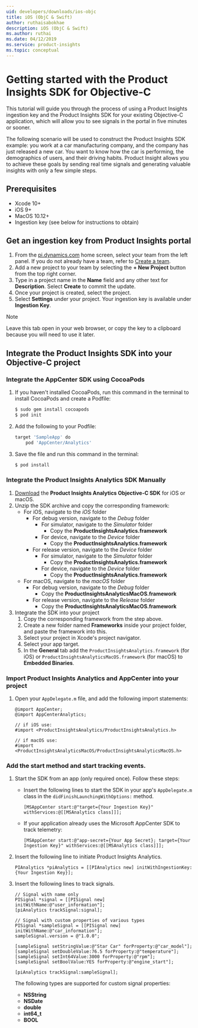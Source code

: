 ```yaml
---
uid: developers/downloads/ios-objc
title: iOS (ObjC & Swift)
author: ruthaisabokhae
description: iOS (ObjC & Swift)
ms.author: ruthai
ms.date: 04/12/2019
ms.service: product-insights
ms.topic: conceptual
---
```


# Getting started with the Product Insights SDK for Objective-C

This tutorial will guide you through the process of using a Product Insights ingestion key and the Product Insights SDK for your existing Objective-C application, which will allow you to see signals in the portal in five minutes or sooner.

The following scenario will be used to construct the Product Insights SDK example: you work at a car manufacturing company, and the company has just released a new car. You want to know how the car is performing, the demographics of users, and their driving habits. Product Insight allows you to achieve these goals by sending real time signals and generating valuable insights with only a few simple steps.


## Prerequisites
* Xcode 10+
* iOS 9+
* MacOS 10.12+
* Ingestion key (see below for instructions to obtain)

## Get an ingestion key from Product Insights portal
1. From the [pi.dynamics.com](http://pi.dynamics.com) home screen, select your team from the left panel. If you do not already have a team, refer to [Create a team](xref:developers/quick-starts/create-a-team).
2. Add a new project to your team by selecting the **+ New Project** button from the top right corner.
3. Type in a project name in the **Name** field and any other text for **Description**. Select **Create** to commit the update.
4. Once your project is created, select the project.
5. Select **Settings** under your project. Your ingestion key is available under **Ingestion Key**.

> [!NOTE]
> Leave this tab open in your web browser, or copy the key to a clipboard because you will need to use it later.

## Integrate the Product Insights SDK into your Objective-C project

### Integrate the AppCenter SDK using CocoaPods
1. If you haven't installed CocoaPods, run this command in the terminal to install CocoaPods and create a Podfile:
	```bash
	$ sudo gem install cocoapods
	$ pod init
	```
2. Add the following to your Podfile:
	```bash
	target 'SampleApp' do
		pod 'AppCenter/Analytics'
	```
3. Save the file and run this command in the terminal:
	```bash
	$ pod install
	```

### Integrate the Product Insights Analytics SDK Manually
1. [Download](https://download.pi.dynamics.com/sdk/ProductInsightsSenders/pi_objc_sdk.zip) the **Product Insights Analytics Objective-C SDK** for iOS or macOS.
2. Unzip the SDK archive and copy the corresponding framework:
	* For iOS, navigate to the *iOS* folder
		* For debug version, navigate to the *Debug* folder
			* For simulator, navigate to the *Simulator* folder
				* Copy the **ProductInsightsAnalytics.framework**
			* For device, navigate to the *Device* folder
				* Copy the **ProductInsightsAnalytics.framework**
		* For release version, navigate to the *Device* folder
			* For simulator, navigate to the *Simulator* folder
				* Copy the **ProductInsightsAnalytics.framework**
			* For device, navigate to the *Device* folder
				* Copy the **ProductInsightsAnalytics.framework**
	* For macOS, navigate to the *macOS* folder
		* For debug version, navigate to the *Debug* folder
			* Copy the **ProductInsightsAnalyticsMacOS.framework**
		* For release version, navigate to the *Release* folder
			* Copy the **ProductInsightsAnalyticsMacOS.framework**
2. Integrate the SDK into your project
	1. Copy the corresponding framework from the step above.
	2. Create a new folder named **Frameworks** inside your project folder, and paste the framework into this.
	3. Select your project in Xcode's project navigator.
	4. Select your app target.
	5. In the **General** tab add the `ProductInsightsAnalytics.framework` (for iOS) or `ProductInsightsAnalyticsMacOS.framework` (for macOS) to **Embedded Binaries**.

### Import Product Insights Analytics and AppCenter into your project
1. Open your `AppDelegate.m` file, and add the following import statements:
	```objc
	@import AppCenter;
	@import AppCenterAnalytics;

	// if iOS use:
	#import <ProductInsightsAnalytics/ProductInsightsAnalytics.h>

	// if macOS use:
	#import <ProductInsightsAnalyticsMacOS/ProductInsightsAnalyticsMacOS.h>
	```


### Add the start method and start tracking events.
1. Start the SDK from an app (only required once). Follow these steps:
	* Insert the following lines to start the SDK in your app's `AppDelegate.m` class in the `didFinishLaunchingWithOptions:` method.
		```objc
		[MSAppCenter start:@"target={Your Ingestion Key}" withServices:@[[MSAnalytics class]]];
		```
	* If your application already uses the Microsoft AppCenter SDK to track telemetry:
		```objc
		[MSAppCenter start:@"app-secret={Your App Secret}; target={Your Ingestion Key}" withServices:@[[MSAnalytics class]]];
		```

2. Insert the following line to initiate Product Insights Analytics.
	```objc
	PIAnalytics *piAnalytics = [[PIAnalytics new] initWithIngestionKey:{Your Ingestion Key}];
	```

3. Insert the following lines to track signals.
	```objc
	// Signal with name only
	PISignal *signal = [[PISignal new] initWithName:@"user_information"];
	[piAnalytics trackSignal:signal];

	// Signal with custom properties of various types
	PISignal *sampleSignal = [[PISignal new] initWithName:@"car_information"];
	sampleSignal.version = @"1.0.0";

	[sampleSignal setStringValue:@"Star Car" forProperty:@"car_model"];
	[sampleSignal setDoubleValue:76.5 forProperty:@"temperature"];
	[sampleSignal setInt64Value:3000 forProperty:@"rpm"];
	[sampleSignal setBoolValue:YES forProperty:@"engine_start"];

	[piAnalytics trackSignal:sampleSignal];
	```

	The following types are supported for custom signal properties:
	- **NSString**
	- **NSDate**
	- **double**
	- **int64_t**
	- **BOOL**
